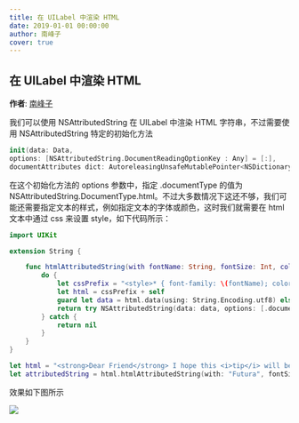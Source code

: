 ```yaml
---
title: 在 UILabel 中渲染 HTML
date: 2019-01-01 00:00:00
author: 南峰子
cover: true
---
```


在 UILabel 中渲染 HTML
--------
**作者**: [南峰子](https://weibo.com/3321824014)

我们可以使用 NSAttributedString 在 UILabel 中渲染 HTML 字符串，不过需要使用 NSAttributedString 特定的初始化方法

```swift
init(data: Data, 
options: [NSAttributedString.DocumentReadingOptionKey : Any] = [:], 
documentAttributes dict: AutoreleasingUnsafeMutablePointer<NSDictionary?>?) throws
```

在这个初始化方法的 options 参数中，指定 .documentType 的值为 NSAttributedString.DocumentType.html。不过大多数情况下这还不够，我们可能还需要指定文本的样式，例如指定文本的字体或颜色，这时我们就需要在 html 文本中通过 css 来设置 style，如下代码所示：

```swift
import UIKit

extension String {

    func htmlAttributedString(with fontName: String, fontSize: Int, colorHex: String) -> NSAttributedString? {
        do {
            let cssPrefix = "<style>* { font-family: \(fontName); color: #\(colorHex); font-size: \(fontSize); }</style>"
            let html = cssPrefix + self
            guard let data = html.data(using: String.Encoding.utf8) else {  return nil }
            return try NSAttributedString(data: data, options: [.documentType: NSAttributedString.DocumentType.html, .characterEncoding: String.Encoding.utf8.rawValue], documentAttributes: nil)
        } catch {
            return nil
        }
    }
}

let html = "<strong>Dear Friend</strong> I hope this <i>tip</i> will be useful for <b>you</b>."
let attributedString = html.htmlAttributedString(with: "Futura", fontSize: 14, colorHex: "ff0000")
```

效果如下图所示

![](https://github.com/awesome-tips/iOS-Tips/blob/master/images/2019/01/3-1.png)